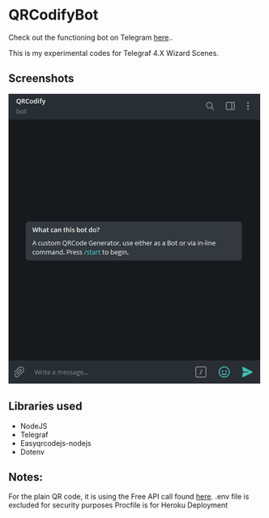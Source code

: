 # QRCodifyBot
Check out the functioning bot on Telegram [here](https://t.me/QRCodifyBot)..

This is my experimental codes for Telegraf 4.X Wizard Scenes.

## Screenshots
![](demo.gif)

## Libraries used
- NodeJS
- Telegraf
- Easyqrcodejs-nodejs
- Dotenv

## Notes:
For the plain QR code, it is using the Free API call found [here](http://goqr.me/api/).
.env file is excluded for security purposes
Procfile is for Heroku Deployment
